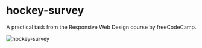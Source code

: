 # hockey-survey

A practical task from the Responsive Web Design course by freeCodeCamp.

![hockey-survey](https://user-images.githubusercontent.com/113233491/189475988-a80ca8e4-50cf-4633-896d-3b0cedd8c54b.png)
